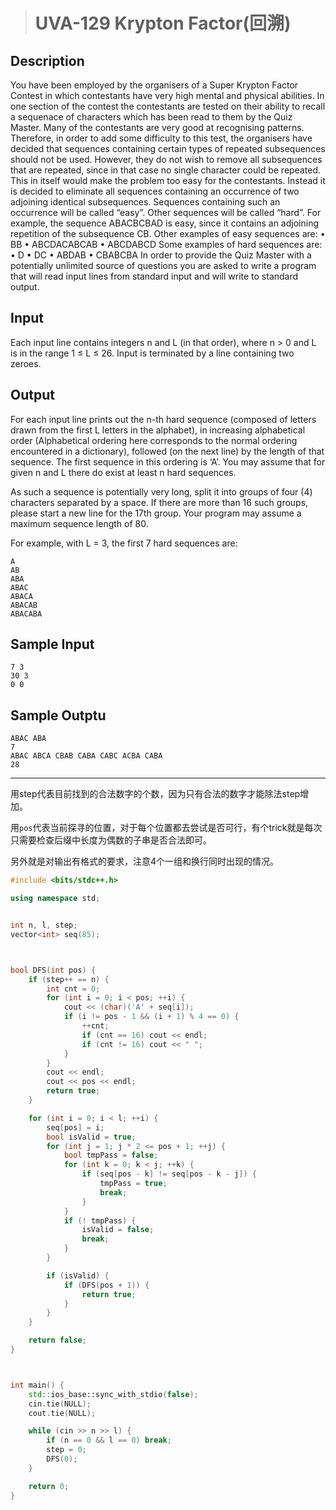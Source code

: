 > # UVA-129 Krypton Factor(回溯)

## Description

You have been employed by the organisers of a Super Krypton Factor Contest in which contestants have very high mental and physical abilities. In one section of the contest the contestants are tested on their ability to recall a sequenace of characters which has been read to them by the Quiz Master. Many of the contestants are very good at recognising patterns. Therefore, in order to add some difficulty to this test, the organisers have decided that sequences containing certain types of repeated subsequences should not be used. However, they do not wish to remove all subsequences that are repeated, since in that case no single character could be repeated. This in itself would make the problem too easy for the contestants. Instead it is decided to eliminate all sequences containing an occurrence of two adjoining identical subsequences. Sequences containing such an occurrence will be called “easy”. Other sequences will be called “hard”. For example, the sequence ABACBCBAD is easy, since it contains an adjoining repetition of the subsequence CB. Other examples of easy sequences are: 
• BB 
• ABCDACABCAB 
• ABCDABCD 
Some examples of hard sequences are: 
• D 
• DC
• ABDAB 
• CBABCBA 
In order to provide the Quiz Master with a potentially unlimited source of questions you are asked to write a program that will read input lines from standard input and will write to standard output.

## Input

Each input line contains integers n and L (in that order), where n > 0 and L is in the range 1 ≤ L ≤ 26. Input is terminated by a line containing two zeroes.

## Output

For each input line prints out the n-th hard sequence (composed of letters drawn from the first L letters in the alphabet), in increasing alphabetical order (Alphabetical ordering here corresponds to the normal ordering encountered in a dictionary), followed (on the next line) by the length of that sequence. The first sequence in this ordering is ‘A’. You may assume that for given n and L there do exist at least n hard sequences. 

As such a sequence is potentially very long, split it into groups of four (4) characters separated by a space. If there are more than 16 such groups, please start a new line for the 17th group. Your program may assume a maximum sequence length of 80.

For example, with L = 3, the first 7 hard sequences are:

```
A
AB
ABA
ABAC
ABACA
ABACAB
ABACABA
```

## Sample Input

```
7 3
30 3
0 0
```

## Sample Outptu

```
ABAC ABA
7
ABAC ABCA CBAB CABA CABC ACBA CABA
28
```

-----

用step代表目前找到的合法数字的个数，因为只有合法的数字才能除法step增加。

用`pos`代表当前探寻的位置，对于每个位置都去尝试是否可行，有个trick就是每次只需要检查后缀中长度为偶数的子串是否合法即可。

另外就是对输出有格式的要求，注意4个一组和换行同时出现的情况。

```c++
#include <bits/stdc++.h>

using namespace std;


int n, l, step;
vector<int> seq(85);



bool DFS(int pos) {
    if (step++ == n) {
        int cnt = 0;
        for (int i = 0; i < pos; ++i) {
            cout << (char)('A' + seq[i]);
            if (i != pos - 1 && (i + 1) % 4 == 0) {
                ++cnt;
                if (cnt == 16) cout << endl;
                if (cnt != 16) cout << " ";
            }
        }
        cout << endl;
        cout << pos << endl;
        return true;
    }

    for (int i = 0; i < l; ++i) {
        seq[pos] = i;
        bool isValid = true;
        for (int j = 1; j * 2 <= pos + 1; ++j) {
            bool tmpPass = false;
            for (int k = 0; k < j; ++k) {
                if (seq[pos - k] != seq[pos - k - j]) {
                    tmpPass = true;
                    break;
                }
            }
            if (! tmpPass) {
                isValid = false;
                break;
            }
        }

        if (isValid) {
            if (DFS(pos + 1)) {
                return true;
            }
        }
    }

    return false;
} 



int main() {
    std::ios_base::sync_with_stdio(false);
    cin.tie(NULL);
    cout.tie(NULL);

    while (cin >> n >> l) {
        if (n == 0 && l == 0) break;
        step = 0;
        DFS(0);
    }

    return 0;
}
```

